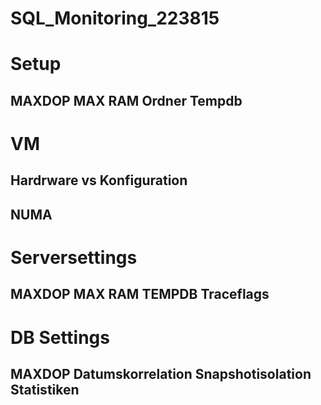 # SQL_Monitoring_223815

# Setup
## MAXDOP MAX RAM Ordner Tempdb

# VM
## Hardrware vs Konfiguration
## NUMA

# Serversettings
## MAXDOP MAX RAM TEMPDB Traceflags

# DB Settings
## MAXDOP Datumskorrelation Snapshotisolation Statistiken
## 
 
